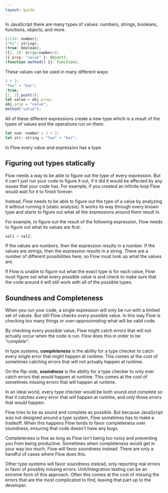```yaml
---
layout: guide
---
```


In JavaScript there are many types of values: numbers, strings, booleans,
functions, objects, and more.

```js
(1234: number);
("hi": string);
(true: boolean);
([1, 2]: Array<number>);
({ prop: "value" }: Object);
(function method() {}: Function);
```

These values can be used in many different ways:

```js
1 + 2;
"foo" + "bar";
!true;
[1, 2].push(3);
let value = obj.prop;
obj.prop = "value";
method("value");
```

All of these different expressions create a new type which is a result of the
types of values and the operations run on them.

```js
let num: number = 1 + 2;
let str: string = "foo" + "bar";
```

In Flow every value and expression has a type.

## Figuring out types statically <a class="toc" id="toc-figuring-out-types-statically" href="#toc-figuring-out-types-statically"></a>

Flow needs a way to be able to figure out the type of every expression. But it
can't just run your code to figure it out, if it did it would be affected by
any issues that your code has. For example, if you created an infinite loop
Flow would wait for it to finish forever.

Instead, Flow needs to be able to figure out the type of a value by analyzing
it without running it (static analysis). It works its way through every known
type and starts to figure out what all the expressions around them result in.

For example, to figure out the result of the following expression, Flow needs to
figure out what its values are first.

```js
val1 + val2;
```

If the values are numbers, then the expression results in a number. If the
values are strings, then the expression results in a string. There are a number
of different possibilities here, so Flow must look up what the values are.

If Flow is unable to figure out what the exact type is for each value, Flow
must figure out what every possible value is and check to make sure that the
code around it will still work with all of the possible types.

## Soundness and Completeness <a class="toc" id="toc-soundness-and-completeness" href="#toc-soundness-and-completeness"></a>

When you run your code, a single expression will only be run with a limited set
of values. But still Flow checks _every_ possible value. In this way Flow is
checking too many things or _over-approximating_ what will be valid code.

By checking every possible value, Flow might catch errors that will not
actually occur when the code is run. Flow does this in order to be _"complete"_.

In type systems, ***completeness*** is the ability for a type checker to catch
every single error that _might_ happen at runtime. This comes at the cost of
sometimes catching errors that will not actually happen at runtime.

On the flip-side, ***soundness*** is the ability for a type checker to only
ever catch errors that _would_ happen at runtime. This comes at the cost of
sometimes missing errors that will happen at runtime.

In an ideal world, every type checker would be both sound _and_ complete so
that it catches _every_ error that _will_ happen at runtime, and _only_ those
errors that _would_ happen.

Flow tries to be as sound and complete as possible. But because JavaScript was
not designed around a type system, Flow sometimes has to make a tradeoff. When
this happens Flow tends to favor completeness over soundness, ensuring that
code doesn't have any bugs.

Completeness is fine as long as Flow isn't being too noisy and preventing you from
being productive. Sometimes when completeness would get in your way too much, Flow
will favor soundness instead. There are only a handful of cases where Flow
does this.

Other type systems will favor soundness instead, only reporting real errors
in favor of possibly missing errors. Unit/Integration testing can be an extreme
form of this approach. Often this comes at the cost of missing the errors that
are the most complicated to find, leaving that part up to the developer.
